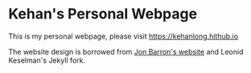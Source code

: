 # Kehan's Personal Webpage

This is my personal webpage, please visit https://kehanlong.hithub.io 

The website design is borrowed from [Jon Barron's website](https://jonbarron.info/) and Leonid Keselman's Jekyll fork. 

